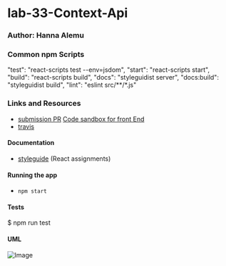 # lab-33-Context-Api

### Author: Hanna Alemu

### Common npm Scripts
 "test": "react-scripts test --env=jsdom",
    "start": "react-scripts start",
    "build": "react-scripts build",
    "docs": "styleguidist server",
    "docs:build": "styleguidist build",
    "lint": "eslint src/**/*.js"
### Links and Resources
* [submission PR](http://xyz.com)
[Code sandbox for front End](https://codesandbox.io/s/class-32-client-solution-8socl)
* [travis]()
#### Documentation
* [styleguide](http://xyz.com) (React assignments)
#### Running the app
* `npm start`
  
#### Tests
$ npm run test
#### UML
![Image](./IMG_0135.jpg)